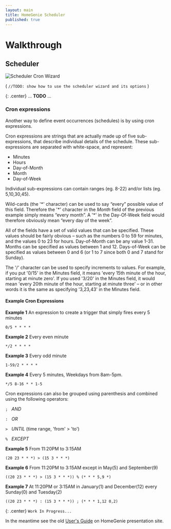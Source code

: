 ```yaml
---
layout: main
title: HomeGenie Scheduler
published: true
---
```


# Walkthrough

## Scheduler

![Scheduler Cron Wizard]({{site.baseurl}}/images/docs/scheduler_wizard_01.png)

( `//TODO: show how to use the scheduler wizard and its options` )

{: .center}
... **TODO** ...


### Cron expressions

Another way to define event occurrences (schedules) is by using cron expressions. 

Cron expressions are strings that are actually made up of five sub-expressions, that describe individual details of the schedule. These sub-expressions are separated with white-space, and represent:

- Minutes
- Hours
- Day-of-Month
- Month
- Day-of-Week

Individual sub-expressions can contain ranges (eg. 8-22) and/or lists (eg. 5,10,30,45).

Wild-cards (the '\*' character) can be used to say “every” possible value of this field. Therefore the '\*' character in the *Month* field of the previous example simply means “every month”. A '\*' in the Day-Of-Week field would therefore obviously mean “every day of the week”.

All of the fields have a set of valid values that can be specified. These values should be fairly obvious – such as the numbers 0 to 59 for minutes, and the values 0 to 23 for hours. Day-of-Month can be any value 1-31. Months can be specified as values between 1 and 12. Days-of-Week can be specified as values between 0 and 6 (or 1 to 7 since both 0 and 7 stand for Sunday).

The '/' character can be used to specify increments to values. For example, if you put '0/15' in the Minutes field, it means 'every 15th minute of the hour, starting at minute zero'. If you used '3/20' in the Minutes field, it would mean 'every 20th minute of the hour, starting at minute three' – or in other words it is the same as specifying '3,23,43' in the Minutes field.


#### Example Cron Expressions


**Example 1** An expression to create a trigger that simply fires every 5 minutes

	0/5 * * * *

**Example 2** Every even minute

	*/2 * * * *

**Example 3** Every odd minute

	1-59/2 * * * *

**Example 4** Every 5 minutes, Weekdays from 8am-5pm.

	*/5 8-16 * * 1-5


Cron expressions can also be grouped using parenthesis and combined using the following operators:


` ; ` &nbsp; *AND*

` : ` &nbsp; *OR*

` > ` &nbsp; *UNTIL* (time range, 'from' > 'to')

` % ` &nbsp; *EXCEPT*


**Example 5** From 11:20PM to 3:15AM

	(20 23 * * *) > (15 3 * * *)

**Example 6** From 11:20PM to 3:15AM except in May(5) and September(9)

	((20 23 * * *) > (15 3 * * *)) % (* * * 5,9 *)

**Example 7** At 11:20PM or 3:15AM in January(1) and December(12) every Sunday(0) and Tuesday(2)

	((20 23 * * *) : (15 3 * * *)) ; (* * * 1,12 0,2)


{: .center}
``` Work In Progress... ```


In the meantime see the old [User's Guide](http://www.homegenie.it/docs/index.php) on HomeGenie presentation site.
